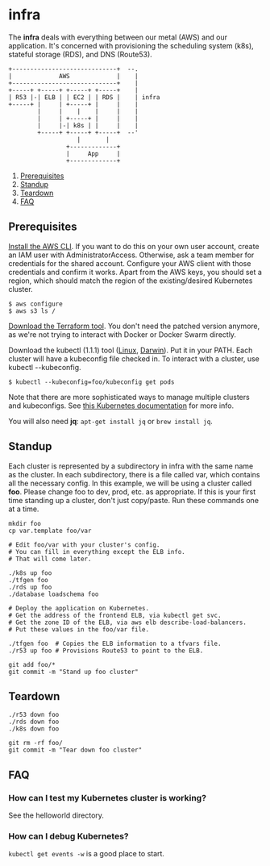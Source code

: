# infra

The **infra** deals with everything between our metal (AWS) and our application.
It's concerned with provisioning the scheduling system (k8s), stateful storage (RDS), and DNS (Route53).

```
+-----------------------------+  --.
|             AWS             |    |
+-----------------------------+    |
+-----+ +-----+ +-----+ +-----+    |
| R53 |-| ELB | | EC2 | | RDS |    | infra
+-----+ |     | +-----+ |     |    |
        |     |    |    |     |    |
        |     | +-----+ |     |    |
        |     |-| k8s | |     |    |
        +-----+ +-----+ +-----+  --'
                   |       |
                +-------------+
                |     App     |
                +-------------+
```

1. [Prerequisites](#prerequisites)
1. [Standup](#standup)
1. [Teardown](#teardown)
1. [FAQ](#faq)

## Prerequisites

[Install the AWS CLI](https://docs.aws.amazon.com/cli/latest/userguide/installing.html).
If you want to do this on your own user account, create an IAM user with AdministratorAccess.
Otherwise, ask a team member for credentials for the shared account.
Configure your AWS client with those credentials and confirm it works.
Apart from the AWS keys, you should set a region, which should match the region of the existing/desired Kubernetes cluster.

```
$ aws configure
$ aws s3 ls /
```

[Download the Terraform tool](https://terraform.io/downloads.html).
You don't need the patched version anymore, as we're not trying to interact with Docker or Docker Swarm directly.

Download the kubectl (1.1.1) tool
 ([Linux](https://storage.googleapis.com/kubernetes-release/release/v1.1.1/bin/linux/amd64/kubectl),
  [Darwin](https://storage.googleapis.com/kubernetes-release/release/v1.1.1/bin/darwin/amd64/kubectl)).
Put it in your PATH.
Each cluster will have a kubeconfig file checked in.
To interact with a cluster, use kubectl --kubeconfig.

```
$ kubectl --kubeconfig=foo/kubeconfig get pods
```

Note that there are more sophisticated ways to manage multiple clusters and kubeconfigs.
See [this Kubernetes documentation](http://kubernetes.io/v1.1/docs/user-guide/kubeconfig-file.html) for more info.

You will also need **jq**: `apt-get install jq` or `brew install jq`.

## Standup

Each cluster is represented by a subdirectory in infra with the same name as the cluster.
In each subdirectory, there is a file called var, which contains all the necessary config.
In this example, we will be using a cluster called **foo**.
Please change foo to dev, prod, etc. as appropriate.
If this is your first time standing up a cluster, don't just copy/paste.
Run these commands one at a time.

```
mkdir foo
cp var.template foo/var

# Edit foo/var with your cluster's config.
# You can fill in everything except the ELB info.
# That will come later.

./k8s up foo
./tfgen foo
./rds up foo
./database loadschema foo

# Deploy the application on Kubernetes.
# Get the address of the frontend ELB, via kubectl get svc.
# Get the zone ID of the ELB, via aws elb describe-load-balancers.
# Put these values in the foo/var file.

./tfgen foo  # Copies the ELB information to a tfvars file.
./r53 up foo # Provisions Route53 to point to the ELB.

git add foo/*
git commit -m "Stand up foo cluster"
```

## Teardown

```
./r53 down foo
./rds down foo
./k8s down foo

git rm -rf foo/
git commit -m "Tear down foo cluster"
```

## FAQ

### How can I test my Kubernetes cluster is working?

See the helloworld directory.

### How can I debug Kubernetes?

`kubectl get events -w` is a good place to start.
